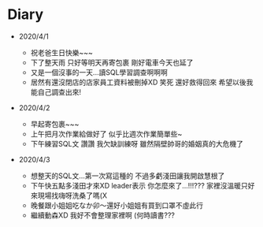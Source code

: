# Diary

* 2020/4/1
  * 祝老爸生日快樂~~~
  * 下了整天雨 只好等明天再寄包裹 剛好電車今天也延了
  * 又是一個沒事的一天...讀SQL學習調查啊啊啊
  * 居然有還沒閉店的店家員工資料被刪掉XD 笑死 還好救得回來 希望以後我能自己調查出來!
  
* 2020/4/2
  * 早起寄包裹~~~
  * 上午把月次作業給做好了 似乎比週次作業簡單些~
  * 下午練習SQL文 讚讚 我欠缺訓練呀 雖然隔壁帥哥的婚姻真的大危機了

* 2020/4/3
  * 想整天的SQL文...第一次寫這種的 不過多虧淺田讓我開啟慧根了
  * 下午快五點多淺田才來XD leader表示 你怎麼來了...!!!??? 家裡沒溫暖只好來現場找嗨呀洗桑了嗎(X
  * 晚餐跟小姐姐吃なか卯～還好小姐姐有買到口罩不虛此行
  * 繼續動森XD 我好不會整理家裡啊 (何時讀書???